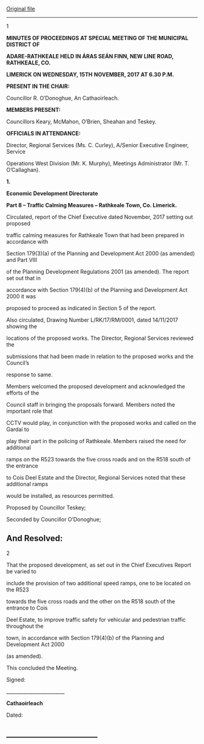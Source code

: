 [Original file](https://www.limerick.ie/sites/default/files/media/documents/2017-12/01%20%28c%29%20Minutes%20Special%20Meeting%2015th%20November%2C%202017.pdf)

---
1

**MINUTES OF PROCEEDINGS AT SPECIAL MEETING OF THE MUNICIPAL DISTRICT OF**

**ADARE-RATHKEALE HELD IN ÁRAS SEÁN FINN, NEW LINE ROAD, RATHKEALE, CO.**

**LIMERICK ON WEDNESDAY, 15TH** **NOVEMBER, 2017 AT 6.30 P.M.**

**PRESENT IN THE CHAIR:**

Councillor R. O’Donoghue, An Cathaoirleach.

**MEMBERS PRESENT:**

Councillors Keary, McMahon, O’Brien, Sheahan and Teskey.

**OFFICIALS IN ATTENDANCE:**

Director, Regional Services (Ms. C. Curley), A/Senior Executive Engineer, Service

Operations West Division (Mr. K. Murphy), Meetings Administrator (Mr. T. O’Callaghan).

**1.**

**Economic Development Directorate**

**Part 8 – Traffic Calming Measures – Rathkeale Town, Co. Limerick.**

Circulated, report of the Chief Executive dated November, 2017 setting out proposed

traffic calming measures for Rathkeale Town that had been prepared in accordance with

Section 179(3)(a) of the Planning and Development Act 2000 (as amended) and Part VIII

of the Planning Development Regulations 2001 (as amended). The report set out that in

accordance with Section 179(4)(b) of the Planning and Development Act 2000 it was

proposed to proceed as indicated in Section 5 of the report.

Also circulated, Drawing Number L/RK/17/RM/0001, dated 14/11/2017 showing the

locations of the proposed works. The Director, Regional Services reviewed the

submissions that had been made in relation to the proposed works and the Council’s

response to same.

Members welcomed the proposed development and acknowledged the efforts of the

Council staff in bringing the proposals forward. Members noted the important role that

CCTV would play, in conjunction with the proposed works and called on the Gardaí to

play their part in the policing of Rathkeale. Members raised the need for additional

ramps on the R523 towards the five cross roads and on the R518 south of the entrance

to Cois Deel Estate and the Director, Regional Services noted that these additional ramps

would be installed, as resources permitted.

Proposed by Councillor Teskey;

Seconded by Councillor O’Donoghue;

And Resolved:
---
2

That the proposed development, as set out in the Chief Executives Report be varied to

include the provision of two additional speed ramps, one to be located on the R523

towards the five cross roads and the other on the R518 south of the entrance to Cois

Deel Estate, to improve traffic safety for vehicular and pedestrian traffic throughout the

town, in accordance with Section 179(4)(b) of the Planning and Development Act 2000

(as amended).

This concluded the Meeting.

Signed:

\_\_\_\_\_\_\_\_\_\_\_\_\_\_\_\_\_\_\_\_\_\_\_\_

**Cathaoirleach**

Dated:

\_\_\_\_\_\_\_\_\_\_\_\_\_\_\_\_\_\_\_\_\_\_\_\_
---
